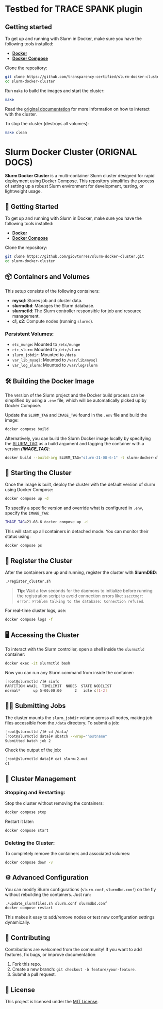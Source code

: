 # Testbed for TRACE SPANK plugin

## Getting started

To get up and running with Slurm in Docker, make sure you have the following tools installed:

- **[Docker](https://docs.docker.com/get-docker/)**
- **[Docker Compose](https://docs.docker.com/compose/install/)**

Clone the repository:

```bash
git clone https://github.com/transparency-certified/slurm-docker-cluster.git
cd slurm-docker-cluster
```

Run `make` to build the images and start the cluster:

```bash
make
```

Read the [original documentation](#slurm-docker-cluster-orignal-docs) for more information on how to interact with the cluster.

To stop the cluster (destroys all volumes):

```bash
make clean
```

# Slurm Docker Cluster (ORIGNAL DOCS)

**Slurm Docker Cluster** is a multi-container Slurm cluster designed for rapid
deployment using Docker Compose. This repository simplifies the process of
setting up a robust Slurm environment for development, testing, or lightweight
usage.

## 🏁 Getting Started

To get up and running with Slurm in Docker, make sure you have the following tools installed:

- **[Docker](https://docs.docker.com/get-docker/)**
- **[Docker Compose](https://docs.docker.com/compose/install/)**

Clone the repository:

```bash
git clone https://github.com/giovtorres/slurm-docker-cluster.git
cd slurm-docker-cluster
```

## 📦 Containers and Volumes

This setup consists of the following containers:

- **mysql**: Stores job and cluster data.
- **slurmdbd**: Manages the Slurm database.
- **slurmctld**: The Slurm controller responsible for job and resource management.
- **c1, c2**: Compute nodes (running `slurmd`).

### Persistent Volumes:

- `etc_munge`: Mounted to `/etc/munge`
- `etc_slurm`: Mounted to `/etc/slurm`
- `slurm_jobdir`: Mounted to `/data`
- `var_lib_mysql`: Mounted to `/var/lib/mysql`
- `var_log_slurm`: Mounted to `/var/log/slurm`

## 🛠️  Building the Docker Image

The version of the Slurm project and the Docker build process can be simplified
by using a `.env` file, which will be automatically picked up by Docker Compose.

Update the `SLURM_TAG` and `IMAGE_TAG` found in the `.env` file and build
the image:

```bash
docker compose build
```

Alternatively, you can build the Slurm Docker image locally by specifying the
[SLURM_TAG](https://github.com/SchedMD/slurm/tags) as a build argument and
tagging the container with a version ***(IMAGE_TAG)***:

```bash
docker build --build-arg SLURM_TAG="slurm-21-08-6-1" -t slurm-docker-cluster:21.08.6 .
```

## 🚀 Starting the Cluster

Once the image is built, deploy the cluster with the default version of slurm
using Docker Compose:

```bash
docker compose up -d
```

To specify a specific version and override what is configured in `.env`, specify
the `IMAGE_TAG`:

```bash
IMAGE_TAG=21.08.6 docker compose up -d
```

This will start up all containers in detached mode. You can monitor their status using:

```bash
docker compose ps
```

## 📝 Register the Cluster

After the containers are up and running, register the cluster with **SlurmDBD**:

```bash
./register_cluster.sh
```

> **Tip**: Wait a few seconds for the daemons to initialize before running the registration script to avoid connection errors like:
> `sacctmgr: error: Problem talking to the database: Connection refused`.

For real-time cluster logs, use:

```bash
docker compose logs -f
```

## 🖥️  Accessing the Cluster

To interact with the Slurm controller, open a shell inside the `slurmctld` container:

```bash
docker exec -it slurmctld bash
```

Now you can run any Slurm command from inside the container:

```bash
[root@slurmctld /]# sinfo
PARTITION AVAIL  TIMELIMIT  NODES  STATE NODELIST
normal*      up 5-00:00:00      2   idle c[1-2]
```

## 🧑‍💻 Submitting Jobs

The cluster mounts the `slurm_jobdir` volume across all nodes, making job files accessible from the `/data` directory. To submit a job:

```bash
[root@slurmctld /]# cd /data/
[root@slurmctld data]# sbatch --wrap="hostname"
Submitted batch job 2
```

Check the output of the job:

```bash
[root@slurmctld data]# cat slurm-2.out
c1
```

## 🔄 Cluster Management

### Stopping and Restarting:

Stop the cluster without removing the containers:

```bash
docker compose stop
```

Restart it later:

```bash
docker compose start
```

### Deleting the Cluster:

To completely remove the containers and associated volumes:

```bash
docker compose down -v
```

## ⚙️ Advanced Configuration

You can modify Slurm configurations (`slurm.conf`, `slurmdbd.conf`) on the fly without rebuilding the containers. Just run:

```bash
./update_slurmfiles.sh slurm.conf slurmdbd.conf
docker compose restart
```

This makes it easy to add/remove nodes or test new configuration settings dynamically.

## 🤝 Contributing

Contributions are welcomed from the community! If you want to add features, fix bugs, or improve documentation:

1. Fork this repo.
2. Create a new branch: `git checkout -b feature/your-feature`.
3. Submit a pull request.

## 📄 License

This project is licensed under the [MIT License](LICENSE).
